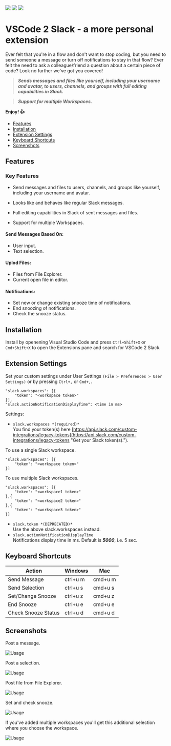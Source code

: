 [![](https://vsmarketplacebadge.apphb.com/version/siesing.vscode2slack.svg)](https://marketplace.visualstudio.com/items?itemName=siesing.vscode2slack)
[![](https://vsmarketplacebadge.apphb.com/installs-short/siesing.vscode2slack.svg)](https://marketplace.visualstudio.com/items?itemName=siesing.vscode2slack)
[![](https://vsmarketplacebadge.apphb.com/rating-short/siesing.vscode2slack.svg)](https://marketplace.visualstudio.com/items?itemName=siesing.vscode2slack)

# VSCode 2 Slack - a more personal extension

Ever felt that you're in a flow and don't want to stop coding, but you need to send someone a message or turn off notifications to stay in that flow? Ever felt the need to ask a colleague/friend a question about a certain piece of code? Look no further we've got you covered!

> **_Sends messages and files like yourself, including your username and avatar, to users, channels, and groups with full editing capabilities in Slack._**

> **_Support for multiple Workspaces._**

**Enjoy! :+1:**

*   [Features](#features)
*   [Installation](#installation)
*   [Extension Settings](#extension-settings)
*   [Keyboard Shortcuts](#keyboard-shortcuts)
*   [Screenshots](#screenshots)

## Features

### Key Features

*   Send messages and files to users, channels, and groups like yourself, including your username and avatar.

*   Looks like and behaves like regular Slack messages.

*   Full editing capabilities in Slack of sent messages and files.

*   Support for multiple Workspaces.

#### Send Messages Based On:

*   User input.
*   Text selection.

#### Uplod Files:

*   Files from File Explorer.
*   Current open file in editor.

#### Notifications:

*   Set new or change existing snooze time of notifications.
*   End snoozing of notifications.
*   Check the snooze status.

## Installation

Install by openening Visual Studio Code and press `Ctrl+Shift+X` or `Cmd+Shift+X` to open the Extensions pane and search for VSCode 2 Slack.

## Extension Settings

Set your custom settings under User Settings `(File > Preferences > User Settings)` or by pressing `Ctrl+,` or `Cmd+,`.

```
"slack.workspaces": [{
    "token": "<workspace token>"
}],
"slack.actionNotificationDisplayTime": <time in ms>
```

Settings:

*   `slack.workspaces *(required)*`  
    You find your token(s) here [https://api.slack.com/custom-integrations/legacy-tokens](https://api.slack.com/custom-integrations/legacy-tokens "Get your Slack token(s).").

To use a single Slack workspace.

```
"slack.workspaces": [{
    "token": "<workspace token>"
}]
```

To use multiple Slack workspaces.

```
"slack.workspaces": [{
    "token": "<workspace1 token>"
},{
    "token": "<workspace2 token>"
},{
    "token": "<workspace3 token>"
}]
```

*   `slack.token *(DEPRECATED)*`  
    Use the above slack.workspaces instead.
*   `slack.actionNotificationDisplayTime`  
    Notifications display time in ms. Default is **_5000_**, i.e. 5 sec.

## Keyboard Shortcuts

| Action              | Windows  | Mac     |
| ------------------- | -------- | ------- |
| Send Message        | ctrl+u m | cmd+u m |
| Send Selection      | ctrl+u s | cmd+u s |
| Set/Change Snooze   | ctrl+u z | cmd+u z |
| End Snooze          | ctrl+u e | cmd+u e |
| Check Snooze Status | ctrl+u d | cmd+u d |

## Screenshots

Post a message.

![Usage](images/postmessage.gif)

Post a selection.

![Usage](images/postselection.gif)

Post file from File Explorer.

![Usage](images/postfile.gif)

Set and check snooze.

![Usage](images/snoozeset.gif)

If you've added multiple workspaces you'll get this additional selection where you choose the workspace.

![Usage](images/multiple_workspaces.png)
